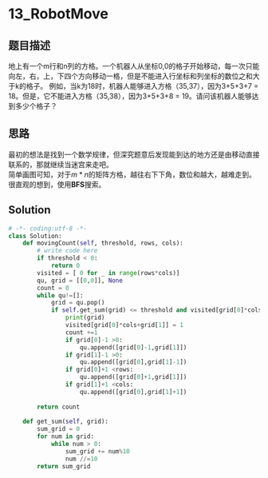 # 13_RobotMove

## 题目描述
地上有一个m行和n列的方格。一个机器人从坐标0,0的格子开始移动，每一次只能向左，右，上，下四个方向移动一格，但是不能进入行坐标和列坐标的数位之和大于k的格子。 例如，当k为18时，机器人能够进入方格（35,37），因为3+5+3+7 = 18。但是，它不能进入方格（35,38），因为3+5+3+8 = 19。请问该机器人能够达到多少个格子？

## 思路
最初的想法是找到一个数学规律，但深究题意后发现能到达的地方还是由移动直接联系的，那就继续当迷宫来走吧。  
简单画图可知，对于$m*n$的矩阵方格，越往右下下角，数位和越大，越难走到。很直观的想到，使用**BFS**搜索。

## Solution
``` python
# -*- coding:utf-8 -*-
class Solution:
    def movingCount(self, threshold, rows, cols):
        # write code here
        if threshold < 0:
            return 0
        visited = [ 0 for _ in range(rows*cols)]
        qu, grid = [[0,0]], None
        count = 0
        while qu!=[]:
            grid = qu.pop()
            if self.get_sum(grid) <= threshold and visited[grid[0]*cols+grid[1]]!=1:
                print(grid)
                visited[grid[0]*cols+grid[1]] = 1
                count +=1
                if grid[0]-1 >0:
                    qu.append([grid[0]-1,grid[1]])
                if grid[1]-1 >0:
                    qu.append([grid[0],grid[1]-1])
                if grid[0]+1 <rows:
                    qu.append([grid[0]+1,grid[1]])
                if grid[1]+1 <cols:
                    qu.append([grid[0],grid[1]+1])  
            
        return count
    
    def get_sum(self, grid):
        sum_grid = 0
        for num in grid:
            while num > 0:
                sum_grid += num%10
                num //=10
        return sum_grid
```